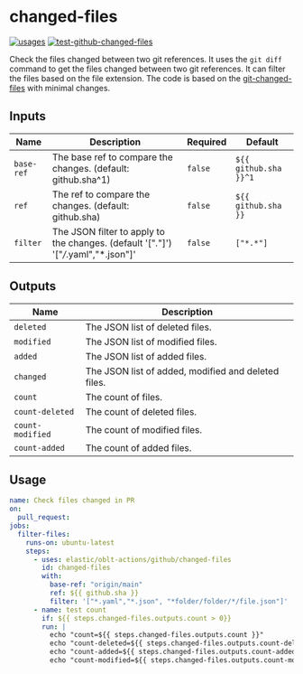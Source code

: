 # <!--name-->changed-files<!--/name-->

[![usages](https://img.shields.io/badge/usages-white?logo=githubactions&logoColor=blue)](https://github.com/search?q=elastic%2Foblt-actions%2Fgithub%2Fchanged-files+%28path%3A.github%2Fworkflows+OR+path%3A**%2Faction.yml+OR+path%3A**%2Faction.yaml%29&type=code)
[![test-github-changed-files](https://github.com/elastic/oblt-actions/actions/workflows/test-github-changed-files.yml/badge.svg?branch=main)](https://github.com/elastic/oblt-actions/actions/workflows/test-github-changed-files.yml)

<!--description-->
Check the files changed between two git references.
It uses the `git diff` command to get the files changed between two git references.
It can filter the files based on the file extension.
The code is based on the [git-changed-files](https://github.com/kandhavivekraj/git-changed-files) with minimal changes.
<!--/description-->

## Inputs
<!--inputs-->
| Name       | Description                                                                          | Required | Default               |
|------------|--------------------------------------------------------------------------------------|----------|-----------------------|
| `base-ref` | The base ref to compare the changes. (default: github.sha^1)                         | `false`  | `${{ github.sha }}^1` |
| `ref`      | The ref to compare the changes. (default: github.sha)                                | `false`  | `${{ github.sha }}`   |
| `filter`   | The JSON filter to apply to the changes. (default '["*.*"]') '["*/*.yaml","*.json"]' | `false`  | `["*.*"]`             |
<!--/inputs-->

## Outputs
<!--outputs-->
| Name             | Description                                         |
|------------------|-----------------------------------------------------|
| `deleted`        | The JSON list of deleted files.                     |
| `modified`       | The JSON list of modified files.                    |
| `added`          | The JSON list of added files.                       |
| `changed`        | The JSON list of added, modified and deleted files. |
| `count`          | The count of files.                                 |
| `count-deleted`  | The count of deleted files.                         |
| `count-modified` | The count of modified files.                        |
| `count-added`    | The count of added files.                           |
<!--/outputs-->

## Usage

<!--usage action="elastic/oblt-actions/**" version="env:VERSION"-->
```yaml
name: Check files changed in PR
on:
  pull_request:
jobs:
  filter-files:
    runs-on: ubuntu-latest
    steps:
      - uses: elastic/oblt-actions/github/changed-files
        id: changed-files
        with:
          base-ref: "origin/main"
          ref: ${{ github.sha }}
          filter: '["*.yaml","*.json", "*folder/folder/*/file.json"]'
      - name: test count
        if: ${{ steps.changed-files.outputs.count > 0}}
        run: |
          echo "count=${{ steps.changed-files.outputs.count }}"
          echo "count-deleted=${{ steps.changed-files.outputs.count-deleted }}"
          echo "count-added=${{ steps.changed-files.outputs.count-added }}"
          echo "count-modified=${{ steps.changed-files.outputs.count-modified }}"
```
<!--/usage-->
